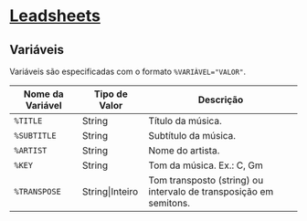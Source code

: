 # [Leadsheets](https://leadsheets.netlify.app/)

## Variáveis

Variáveis são especificadas com o formato `%VARIÀVEL="VALOR"`.

| Nome da Variável | Tipo de Valor   | Descrição                                                         |
| ---------------- | --------------- | ----------------------------------------------------------------- |
| `%TITLE`         | String          | Título da música.                                                 |
| `%SUBTITLE`      | String          | Subtítulo da música.                                              |
| `%ARTIST`        | String          | Nome do artista.                                                  |
| `%KEY`           | String          | Tom da música. Ex.: C, Gm                                         |
| `%TRANSPOSE`     | String\|Inteiro | Tom transposto (string) ou intervalo de transposição em semitons. |